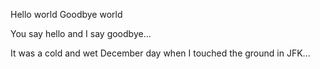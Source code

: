 Hello world
Goodbye world

You say hello and I say goodbye...

It was a cold and wet December day when I touched the ground in JFK...